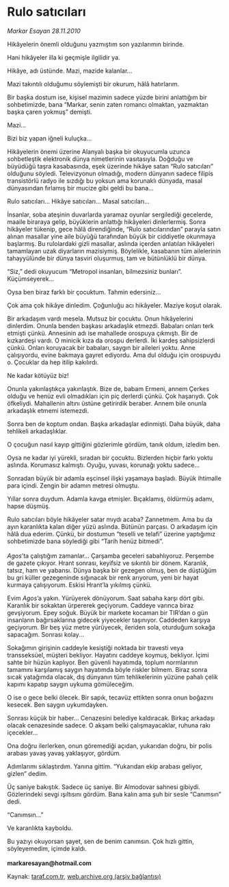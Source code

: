 # Rulo satıcıları

*Markar Esayan 28.11.2010*

<div class="yazi"><p>Hikâyelerin önemli olduğunu yazmıştım son yazılarımın birinde.</p>
<p>Hani hikâyeler illa ki geçmişle ilgilidir ya.</p>
<p>Hikâye, adı üstünde. Mazi, mazide kalanlar...</p>
<p>Mazi takıntılı olduğumu söylemişti bir okurum, hâlâ hatırlarım.</p>
<p>Bir başka dostum ise, kişisel mazimin sadece yüzde birini anlattığım bir sohbetimizde, bana “Markar, senin zaten romancı olmaktan, yazmaktan başka çaren yokmuş” demişti.</p>
<p>Mazi...</p>
<p>Bizi biz yapan iğneli kuluçka...</p>
<p>Hikâyelerin önemi üzerine Alanyalı başka bir okuyucumla uzunca sohbetleştik elektronik dünya nimetlerinin vasıtasıyla. Doğduğu ve büyüdüğü taşra kasabasında, eşek üzerinde hikâye satan “Rulo satıcıları” olduğunu söyledi. Televizyonun olmadığı, modern dünyanın sadece filipis transistörlü radyo ile sızdığı bu yoksun ama korunaklı dünyada, masal dünyasından fırlamış bir mucize gibi geldi bu bana...</p>
<p>Rulo satıcıları... Hikâye satıcıları... Masal satıcıları...</p>
<p>İnsanlar, soba ateşinin duvarlarda yaramaz oyunlar sergilediği gecelerde, maaile biraraya gelip, büyüklerin anlattığı hikâyeleri dinlerlermiş. Sonra hikâyeler tükenip, gece hâlâ direndiğinde, “Rulo satıcılarından” parayla satın alınan masallar yine aile büyüğü tarafından büyük bir ciddiyetle okunmaya başlarmış. Bu rulolardaki gizli masallar, aslında içerden anlatılan hikâyeleri tamamlayan uzak diyarların mazisiymiş. Böylelikle, kasabanın tüm ailelerinin tahayyülünde bir dünya tasviri oluşurmuş, tam ve bütünlüklü bir dünya.</p>
<p>“Siz,” dedi okuyucum “Metropol insanları, bilmezsiniz bunları”. Küçümseyerek...</p>
<p>Oysa ben biraz farklı bir çocuktum. Tahmin edersiniz...</p>
<p>Çok ama çok hikâye dinledim. Çoğunluğu acı hikâyeler. Maziye koşut olarak.</p>
<p>Bir arkadaşım vardı mesela. Mutsuz bir çocuktu. Onun hikâyelerini dinlerdim. Onunla benden başkası arkadaşlık etmezdi. Babaları onları terk etmişti çünkü. Annesinin adı ise mahallede orospuya çıkmıştı. Bir de kızkardeşi vardı. O minicik kıza da orospu derlerdi. İki kardeş sahipsizlerdi çünkü. Onları koruyacak bir babaları, saygın bir aileleri yoktu. Anne çalışıyordu, evine bakmaya gayret ediyordu. Ama dul olduğu için orospuydu o. Çocuklar da hep itilip kakılırdı.</p>
<p>Ne kadar kötüyüz biz!</p>
<p>Onunla yakınlaştıkça yakınlaştık. Bize de, babam Ermeni, annem Çerkes olduğu ve henüz evli olmadıkları için piç derlerdi çünkü. Çok haşarıydı. Çok öfkeliydi. Mahallenin altını üstüne getirirdik beraber. Annem bile onunla arkadaşlık etmemi istemezdi.</p>
<p>Sonra ben de koptum ondan. Başka arkadaşlar edinmişti. Daha büyük, daha tehlikeli arkadaşlıklar.</p>
<p>O çocuğun nasıl kayıp gittiğini gözlerimle gördüm, tanık oldum, izledim ben.</p>
<p>Oysa ne kadar iyi yürekli, sıradan bir çocuktu. Bizlerden hiçbir farkı yoktu aslında. Korumasız kalmıştı. Oyuğu, yuvası, korunağı yoktu sadece...</p>
<p>Sonradan büyük bir adamla eşcinsel ilişki yaşamaya başladı. Büyük ihtimalle para içindi. Zengin bir adamın metresi olmuştu. </p>
<p>Yıllar sonra duydum. Adamla kavga etmişler. Bıçaklamış, öldürmüş adamı, hapse düşmüş.</p>
<p>Rulo satıcıları böyle hikâyeler satar mıydı acaba? Zannetmem. Ama bu da ayın karanlıkta kalan diğer yüzü aslında. Bütünün parçası. O arkadaşım için hâlâ dua ederim. Çünkü, bir dostumun “teselli ve telafi” üzerine yaptığımız sohbetimizde bana söylediği gibi “Tarih henüz bitmedi”.<br/><br/><i>Agos</i>’ta çalıştığım zamanlar... Çarşamba geceleri sabahlıyoruz. Perşembe de gazete çıkıyor. Hrant sonrası, keyifsiz ve sıkıntılı bir dönem. Karanlık, tatsız, ham ve yabansı. Dünya başka bir gezegen olmuş, ben de düştüğüm bu gri küller gezegeninde sığınacak bir renk arıyorum, yeni bir hayat kurmaya çalışıyorum. Eskisi Hrant’la yıkılmış çünkü. </p>
<p>Evim <i>Agos</i>’a yakın. Yürüyerek dönüyorum. Saat sabaha karşı dört gibi. Karanlık bir sokaktan ürpererek geçiyorum. Caddeye varınca biraz gevşiyorum. Epey soğuk. Büyük bir markete kocaman bir TIR’dan o gün insanların bağırsaklarına gidecek yiyecekler taşınıyor. Caddeden karşıya geçiyorum. Bir beş yüz metre yürüyecek, ileriden sola, oturduğum sokağa sapacağım. Sonrası kolay...</p>
<p>Sokağımın girişinin caddeyle kesiştiği noktada bir travesti veya transseksüel, müşteri bekliyor. Hayatını caddeye koymuş, bekliyor. İçimi sahte bir hüzün kaplıyor. Ben güvenli hayatımda, toplum normlarının tamamını karşılamış saygın hayatımda böyle riskler bilmem. Biraz sonra sıcak yatağımda olacak, dış dünyanın tüm tehlikelerinin yüzüne pahalı çelik kapımı kapatıp saygın uykuma gömüleceğim.</p>
<p>O ise o gece belki ölecek. Bir sapık, tecavüz ettikten sonra onun boğazını kesecek. Ben saygın uykumdayken.</p>
<p>Sonrası küçük bir haber... Cenazesini belediye kaldıracak. Birkaç arkadaşı olacak cenazesinde sadece. O akşam belki çalışmayacaklar, ruhuna rakı içecekler...</p>
<p>Ona doğru ilerlerken, onun göremediği açıdan, yukarıdan doğru, bir polis arabası yavaş yavaş yaklaşıyor, gördüm.</p>
<p>Adımlarımı sıklaştırdım. Yanına gittim. “Yukarıdan ekip arabası geliyor, gizlen” dedim.</p>
<p>Üç saniye bakıştık. Sadece üç saniye. Bir Almodovar sahnesi gibiydi. Gözlerindeki sevgi ışıltısını gördüm. Bana kalın ama şuh bir sesle “Canımsın” dedi.</p>
<p>“Canımsın...”</p>
<p>Ve karanlıkta kayboldu.</p>
<p>Bu yazıyı okuyorsan şayet, sen de benim canımsın. Çok hızlı gittin, söyleyemedim, içimde kaldı.<br/><br/><b>markaresayan@hotmail.com</b></p></div>

Kaynak: [taraf.com.tr](http://www.taraf.com.tr:80/markar-esayan/makale-rulo-saticilari.htm), [web.archive.org (arşiv bağlantısı)](http://web.archive.org/web/20101129154132/http://www.taraf.com.tr:80/markar-esayan/makale-rulo-saticilari.htm)
